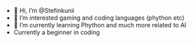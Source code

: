- 👋 Hi, I’m @Stefinkunii
- 👀 I’m interested gaming and coding languages (phython etc) 
- 🌱 I’m currently learning Phython and much more related to AI
-  Currently a beginner in coding
  

<!---
Stefinkunii/Stefinkunii is a ✨ special ✨ repository because its `README.md` (this file) appears on your GitHub profile.
You can click the Preview link to take a look at your changes.
--->
